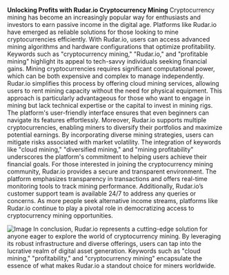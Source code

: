 **Unlocking Profits with Rudar.io Cryptocurrency Mining**
Cryptocurrency mining has become an increasingly popular way for enthusiasts and investors to earn passive income in the digital age. Platforms like Rudar.io have emerged as reliable solutions for those looking to mine cryptocurrencies efficiently. With Rudar.io, users can access advanced mining algorithms and hardware configurations that optimize profitability. Keywords such as "cryptocurrency mining," "Rudar.io," and "profitable mining" highlight its appeal to tech-savvy individuals seeking financial gains.
Mining cryptocurrencies requires significant computational power, which can be both expensive and complex to manage independently. Rudar.io simplifies this process by offering cloud mining services, allowing users to rent mining capacity without the need for physical equipment. This approach is particularly advantageous for those who want to engage in mining but lack technical expertise or the capital to invest in mining rigs. The platform's user-friendly interface ensures that even beginners can navigate its features effortlessly. 
Moreover, Rudar.io supports multiple cryptocurrencies, enabling miners to diversify their portfolios and maximize potential earnings. By incorporating diverse mining strategies, users can mitigate risks associated with market volatility. The integration of keywords like "cloud mining," "diversified mining," and "mining profitability" underscores the platform's commitment to helping users achieve their financial goals.
For those interested in joining the cryptocurrency mining community, Rudar.io provides a secure and transparent environment. The platform emphasizes transparency in transactions and offers real-time monitoring tools to track mining performance. Additionally, Rudar.io’s customer support team is available 24/7 to address any queries or concerns. As more people seek alternative income streams, platforms like Rudar.io continue to play a pivotal role in democratizing access to cryptocurrency mining opportunities.

![Image](https://github.com/user-attachments/assets/d7419ec9-dc67-403f-bf28-8faea5f1f74f)
In conclusion, Rudar.io represents a cutting-edge solution for anyone eager to explore the world of cryptocurrency mining. By leveraging its robust infrastructure and diverse offerings, users can tap into the lucrative realm of digital asset generation. Keywords such as "cloud mining," "profitability," and "cryptocurrency mining" encapsulate the essence of what makes Rudar.io a standout choice for miners worldwide.
